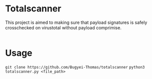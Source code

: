 # Totalscanner
This project is aimed to making sure that payload signatures is safely crosschecked on virustotal without payload comprimise. 
<br><br>

# Usage
`git clone https://github.com/Bugyei-Thomas/totalscanner`
`python3 totalscanner.py <file_path>`
